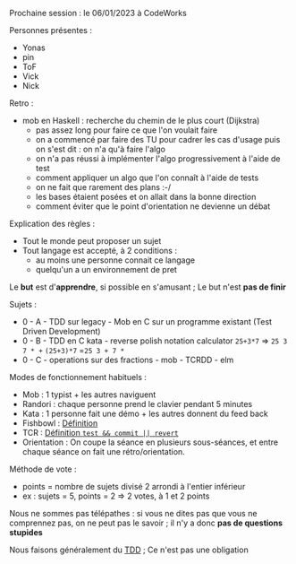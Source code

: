 Prochaine session : le 06/01/2023 à CodeWorks 

Personnes présentes :
- Yonas
- pin
- ToF
- Vick
- Nick

Retro :
- mob en Haskell : recherche du chemin de le plus court (Dijkstra)
  - pas assez long pour faire ce que l'on voulait faire
  - on a commencé par faire des TU pour cadrer les cas d'usage puis on s'est dit : on n'a qu'à faire l'algo
  - on n'a pas réussi à implémenter l'algo progressivement à l'aide de test
  - comment appliquer un algo que l'on connaît à l'aide de tests
  - on ne fait que rarement des plans :-/
  - les bases étaient posées et on allait dans la bonne direction
  - comment éviter que le point d'orientation ne devienne un débat

Explication des règles :
- Tout le monde peut proposer un sujet
- Tout langage est accepté, à 2 conditions :
  - au moins une personne connait ce langage
  - quelqu'un a un environnement de pret

Le **but** est d'**apprendre**, si possible en s'amusant ;
Le but n'est **pas de finir**

Sujets :
- 0 - A - TDD sur legacy - Mob en C sur un programme existant (Test Driven Development)
- 0 - B - TDD en C kata - reverse polish notation calculator  `25+3*7` => `25 3 7 * +`  `(25+3)*7` =`25 3 + 7 *`     
- 0 - C - operations sur des fractions - mob - TCRDD - elm 


Modes de fonctionnement habituels :
- Mob : 1 typist + les autres naviguent
- Randori : chaque personne prend le clavier pendant 5 minutes
- Kata : 1 personne fait une démo + les autres donnent du feed back
- Fishbowl : [Définition](https://en.wikipedia.org/wiki/Fishbowl_(conversation))
- TCR : [Définition `test && commit || revert`](https://medium.com/@kentbeck_7670/test-commit-revert-870bbd756864)
- Orientation : On coupe la séance en plusieurs sous-séances,
  et entre chaque séance on fait une rétro/orientation.

Méthode de vote :
- points = nombre de sujets divisé 2 arrondi à l'entier inférieur
- ex : sujets = 5, points = 2 => 2 votes, à 1 et 2 points

Nous ne sommes pas télépathes :
si vous ne dites pas que vous ne comprennez pas, on ne peut pas le savoir ;
il n'y a donc **pas de questions stupides**

Nous faisons généralement du [TDD](https://fr.wikipedia.org/wiki/Test_driven_development) ;
Ce n'est pas une obligation
